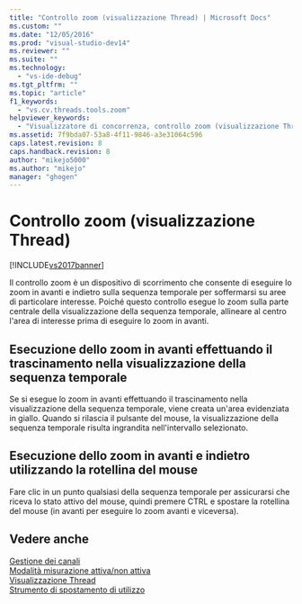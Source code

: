 ```yaml
---
title: "Controllo zoom (visualizzazione Thread) | Microsoft Docs"
ms.custom: ""
ms.date: "12/05/2016"
ms.prod: "visual-studio-dev14"
ms.reviewer: ""
ms.suite: ""
ms.technology: 
  - "vs-ide-debug"
ms.tgt_pltfrm: ""
ms.topic: "article"
f1_keywords: 
  - "vs.cv.threads.tools.zoom"
helpviewer_keywords: 
  - "Visualizzatore di concorrenza, controllo zoom (visualizzazione Thread)"
ms.assetid: 7f9bda07-53a8-4f11-9846-a3e31064c596
caps.latest.revision: 8
caps.handback.revision: 8
author: "mikejo5000"
ms.author: "mikejo"
manager: "ghogen"
---
```

# Controllo zoom (visualizzazione Thread)
[!INCLUDE[vs2017banner](../code-quality/includes/vs2017banner.md)]

Il controllo zoom è un dispositivo di scorrimento che consente di eseguire lo zoom in avanti e indietro sulla sequenza temporale per soffermarsi su aree di particolare interesse.  Poiché questo controllo esegue lo zoom sulla parte centrale della visualizzazione della sequenza temporale, allineare al centro l'area di interesse prima di eseguire lo zoom in avanti.  
  
## Esecuzione dello zoom in avanti effettuando il trascinamento nella visualizzazione della sequenza temporale  
 Se si esegue lo zoom in avanti effettuando il trascinamento nella visualizzazione della sequenza temporale, viene creata un'area evidenziata in giallo.  Quando si rilascia il pulsante del mouse, la visualizzazione della sequenza temporale risulta ingrandita nell'intervallo selezionato.  
  
## Esecuzione dello zoom in avanti e indietro utilizzando la rotellina del mouse  
 Fare clic in un punto qualsiasi della sequenza temporale per assicurarsi che riceva lo stato attivo del mouse, quindi premere CTRL e spostare la rotellina del mouse \(in avanti per eseguire lo zoom avanti e viceversa\).  
  
## Vedere anche  
 [Gestione dei canali](../profiling/manage-channels.md)   
 [Modalità misurazione attiva\/non attiva](../profiling/measure-mode-on-off.md)   
 [Visualizzazione Thread](../profiling/threads-view-parallel-performance.md)   
 [Strumento di spostamento di utilizzo](../profiling/utilization-navigator.md)